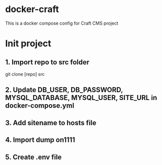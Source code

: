 # docker-craft

This is a docker compose config for Craft CMS project

# Init project

## 1. Import repo to src folder
git clone [repo] src

## 2. Update DB_USER, DB_PASSWORD, MYSQL_DATABASE, MYSQL_USER, SITE_URL in docker-compose.yml
## 3. Add sitename to hosts file
## 4. Import dump on1111
## 5. Create .env file